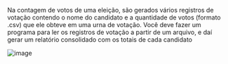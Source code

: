Na contagem de votos de uma eleição, são gerados vários registros
de votação contendo o nome do candidato e a quantidade de votos
(formato .csv) que ele obteve em uma urna de votação. Você deve
fazer um programa para ler os registros de votação a partir de um
arquivo, e daí gerar um relatório consolidado com os totais de cada
candidato

![image](https://github.com/Wellingt0ndev/ExercicioDictionary/assets/108769429/e09e75f4-dad1-40d9-830d-253fe38fc250)
